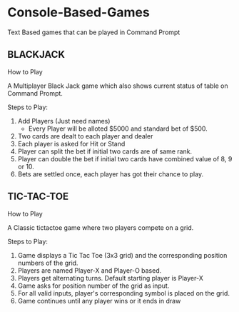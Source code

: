 # Console-Based-Games
Text Based games that can be played in Command Prompt

## BLACKJACK
How to Play

A Multiplayer Black Jack game which also shows current status of table on Command Prompt.

Steps to Play:
1. Add Players (Just need names)
      - Every Player will be alloted $5000 and standard bet of $500.
2. Two cards are dealt to each player and dealer
3. Each player is asked for Hit or Stand
4. Player can split the bet if initial two cards are of same rank.
5. Player can double the bet if initial two cards have combined value of 8, 9 or 10.
6. Bets are settled once, each player has got their chance to play.


## TIC-TAC-TOE
How to Play

A Classic tictactoe game where two players compete on a grid.

Steps to Play:
1. Game displays a Tic Tac Toe (3x3 grid) and the corresponding position numbers of the grid.
2. Players are named Player-X and Player-O based.
3. Players get alternating turns. Default starting player is Player-X
4. Game asks for position number of the grid as input.
5. For all valid inputs, player's corresponding symbol is placed on the grid.
6. Game continues until any player wins or it ends in draw

